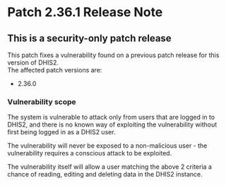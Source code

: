 # Patch 2.36.1 Release Note

## This is a security-only patch release

This patch fixes a vulnerability found on a previous patch release for this version of DHIS2.  
The affected patch versions are:

- 2.36.0

### Vulnerability scope

The system is vulnerable to attack only from users that are logged in to DHIS2, and there is no known way of exploiting the vulnerability without first being logged in as a DHIS2 user. 

The vulnerability will never be exposed to a non-malicious user - the vulnerability requires a conscious attack to be exploited.

The vulnerability itself will allow a user matching the above 2 criteria a chance of reading, editing and deleting data in the DHIS2 instance. 
